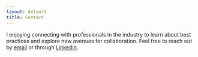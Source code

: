 ```yaml
---
layout: default
title: Contact
---
```


I enjoying connecting with professionals in the industry to learn about best practices and explore new avenues for collaboration. Feel free to reach out by <a href="mailto:david@giongco.com&subject=Website%20Contact">email</a> or through <a href="https://www.linkedin.com/in/dgiongco/">LinkedIn</a>.

